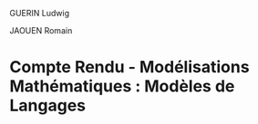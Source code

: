 GUERIN Ludwig

JAOUEN Romain



# Compte Rendu - Modélisations Mathématiques : Modèles de Langages

